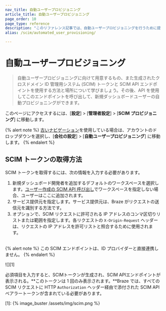 ```yaml
---
nav_title: 自動ユーザープロビジョニング
article_title: 自動ユーザープロビジョニング
page_order: 10
page_type: reference
description: "このリファレンス記事では、自動ユーザープロビジョニングを行うために提供する必要がある情報と、生成されたクロスドメイン ID 管理用システム (SCIM) トークンを使用する方法と場所について説明します。"
alias: /scim/automated_user_provisioning/

---
```


# 自動ユーザープロビジョニング

> 自動ユーザープロビジョニングに向けて用意するもの、また生成されたクロスドメイン ID 管理用システム (SCIM) トークンと SCIM API エンドポイントを使用する方法と場所について学びましょう。その後、API を使用してこのエンドポイントを呼び出して、新規ダッシュボードユーザーの自動プロビジョニングができます。

このページにアクセスするには、\[**設定**] > \[**管理者設定**] > \[**SCIM プロビジョニング**] に移動します。

{% alert note %}
[古いナビゲーション]({{site.baseurl}}/navigation)を使用している場合は、アカウントのドロップダウンを選択し、\[**会社の設定**] > \[**自動ユーザープロビジョニング**] に移動します。
{% endalert %}

## SCIM トークンの取得方法

SCIM トークンを取得するには、次の情報を入力する必要があります。

1. 新規ダッシュボード開発者を追加するデフォルトのワークスペースを選択します。[ユーザー作成の SCIM API 呼び出し](/docs/post_create_user_account/)でワークスペースを指定しない場合、ユーザーはここに追加されます。
2. サービス提供元を指定します。サービス提供元は、Braze がリクエストの送信元を識別する方法です。
3. オプションで、SCIM リクエストに許可される IP アドレスのコンマ区切りリストまたは範囲を指定します。各リクエストの `X-Origin-Request` ヘッダーは、リクエストの IP アドレスを許可リストと照合するために使用されます。<br><br>

{% alert note %}
この SCIM エンドポイントは、ID プロバイダーと直接連携しません。
{% endalert %}

![][1]

必須項目を入力すると、SCIMトークンが生成され、SCIM APIエンドポイントが表示される。**このトークンは 1 回のみ表示されます。**Braze では、すべての SCIM リクエストに HTTP `Authorization` ヘッダー経由で添付された SCIM API ベアラートークンが含まれている必要があります。

[1]: {% image_buster /assets/img/scim.png %}
